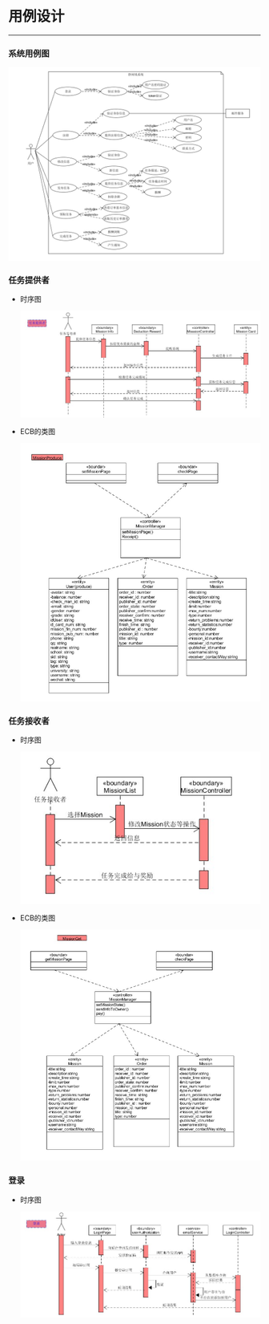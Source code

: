 # 用例设计

------

### 系统用例图

![](https://github.com/sysuswsad/mission_craft/raw/master/docs/imgs/usercase1.png)

### 任务提供者

- 时序图

  ![](https://github.com/sysuswsad/mission_craft/raw/master/docs/imgs/seq1.jpg)

- ECB的类图

  ![](https://github.com/sysuswsad/mission_craft/raw/master/docs/imgs/class1.jpg)

### 任务接收者

- 时序图

  ![](https://github.com/sysuswsad/mission_craft/raw/master/docs/imgs/seq2.jpg)

- ECB的类图

  ![](https://github.com/sysuswsad/mission_craft/raw/master/docs/imgs/class2.jpg)

### 登录

- 时序图

  ![](https://github.com/sysuswsad/mission_craft/raw/master/docs/imgs/seq3.jpg)